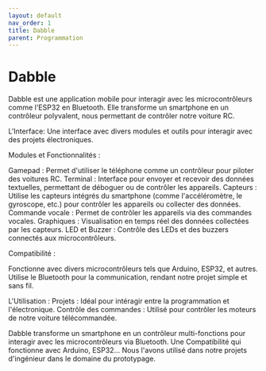 ```yaml
---
layout: default
nav_order: 1
title: Dabble
parent: Programmation
---
```


# Dabble

Dabble est une application mobile pour interagir avec les microcontrôleurs comme l'ESP32 en Bluetooth. 
Elle transforme un smartphone en un contrôleur polyvalent,  nous permettant de contrôler notre voiture RC. 


L'Interface:
Une interface avec divers modules et outils pour interagir avec des projets électroniques.

Modules et Fonctionnalités :

Gamepad : Permet d'utiliser le téléphone comme un contrôleur pour piloter des voitures RC.
Terminal : Interface pour envoyer et recevoir des données textuelles, permettant de déboguer ou de contrôler les appareils.
Capteurs : Utilise les capteurs intégrés du smartphone (comme l'accéléromètre, le gyroscope, etc.) pour contrôler les appareils ou collecter des données.
Commande vocale : Permet de contrôler les appareils via des commandes vocales.
Graphiques : Visualisation en temps réel des données collectées par les capteurs.
LED et Buzzer : Contrôle des LEDs et des buzzers connectés aux microcontrôleurs.

Compatibilité :

Fonctionne avec divers microcontrôleurs tels que Arduino, ESP32, et autres.
Utilise le Bluetooth pour la communication, rendant notre projet simple et sans fil.

L'Utilisation :
Projets : Idéal pour intéragir entre la programmation et l'électronique.
Contrôle des commandes : Utilisé pour contrôler les moteurs de notre voiture télécommandée.


Dabble transforme un smartphone en un contrôleur multi-fonctions pour interagir avec les microcontrôleurs via Bluetooth.
Une Compatibilité qui fonctionne avec Arduino, ESP32...
Nous l'avons utilisé dans notre projets d'ingénieur dans le domaine du prototypage.

